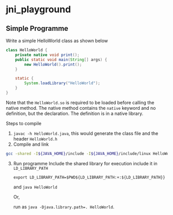 # jni_playground

## Simple Programme

Write a simple HelloWorld class as shown below

```java
class HelloWorld {
    private native void print();
    public static void main(String[] args) {
        new HelloWorld().print();
    }

    static {
        System.loadLibrary("HelloWorld");
    }	
}
```

Note that the `HelloWorld.so` is required to be loaded before calling the native method. 
The native method contains the `native` keyword and no definition, but the declaration. 
The definition is in a native library. 

Steps to compile

1. `javac -h HelloWorld.java`, this would generate the class file and the header `HelloWorld.h`
2. Compile and link

```bash
gcc -shared -I${JAVA_HOME}/include -I${JAVA_HOME}/include/linux HelloWorld.c -o libHelloWorld.so
```

3. Run programme
    Include the shared library for execution include it in `LD_LIBRARY_PATH`

    ```
    export LD_LIBRARY_PATH=$PWD${LD_LIBRARY_PATH:+:${LD_LIBRARY_PATH}}
    ```
    and `java HelloWorld` 

    Or, 

    run as `java -Djava.library.path=. HelloWorld`.